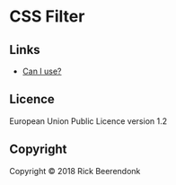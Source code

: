# CSS Filter

## Links

- [Can I use?](http://caniuse.com/css-filters)

## Licence

European Union Public Licence version 1.2

## Copyright

Copyright © 2018 Rick Beerendonk
